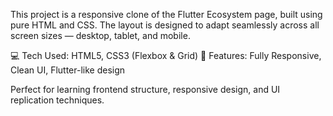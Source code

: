 This project is a responsive clone of the Flutter Ecosystem page, built using pure HTML and CSS.
The layout is designed to adapt seamlessly across all screen sizes — desktop, tablet, and mobile.

💻 Tech Used: HTML5, CSS3 (Flexbox & Grid)
📱 Features: Fully Responsive, Clean UI, Flutter-like design

Perfect for learning frontend structure, responsive design, and UI replication techniques.